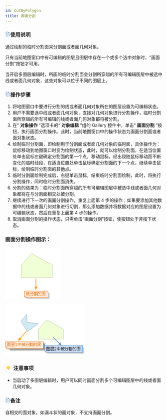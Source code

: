 ```yaml
---
id: CutByPolygon
title: 画面分割  
---  
```

### ![](../../../img/read.gif)使用说明

通过绘制的临时分割面来分割面或者面几何对象。

只有当前地图窗口中有可编辑的图层且图层中存在一个或多个选中对象时，“画面分割”按钮才可用。

当开启多图层编辑时，所画的临时分割面会分割所穿越的所有可编辑图层中被选中线或者面几何对象，这些对象可以位于不同的图层上。

### ![](../../../img/read.gif)操作步骤

1. 将地图窗口中要进行分割的线或者面几何对象所在的图层设置为可编辑状态。
2. 用户不需要选中线或者面几何对象，直接对几何对象进行分割操作，临时分割面所穿越的所有可编辑的线或者面几何对象都将被分割。
3. 在“ **对象操作** ”选项卡的“ **对象编辑** ”组的 Gallery 控件中，单击“ **画面分割** ”按钮，执行画面分割操作。此时，当前地图窗口中的操作状态为画面分割面或者面对象状态。
4. 绘制临时分割面，即绘制用于分割面或者面几何对象的临时面，具体操作为：鼠标移动到地图窗口时变为绘制状态，此时，就可以绘制分割面，在适当位置处单击鼠标左键确定分割面的第一个点，移动鼠标，经出现随鼠标移动而不断变化的临时线段，在适当位置处单击鼠标确定分割面的下一个点，继续单击鼠标，绘制临时分割面的其他点。
5. 临时分割面绘制完成后，右键单击鼠标，结束临时分割面绘制，此时，将执行分割操作，同时临时分割面消失。
6. 分割的结果为：临时分割面所穿越的所有可编辑图层中被选中线或者面几何对象都将在与分割面相交处被分割。
7. 继续进行下一次的画面分割操作，重复上面第 4 步的操作；如果要添加其他数据中的线或者面几何对象进行切割，那么添加数据并将数据对应的图层设置为可编辑状态，然后在重复上面第 4 步的操作。
8. 取消画面分割的操作状态，只需单击“画面分割”按钮，使按钮处于非按下状态。

### 画面分割操作图示：

![](img/CutByPolygon1.png) 

![](img/CrossLayer1.png)   

### ![](../../../img/note.png) 注意事项

* 当启动了多图层编辑时，用户可以同时画面分割多个可编辑图层中的线或者面几何对象。

### ![](../../../img/read.gif)备注

自相交的面对象，如漏斗状的面对象，不支持画面分割。


